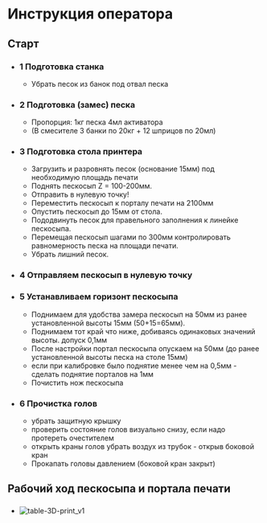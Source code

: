 # Инструкция оператора

##  Старт 

- ### 1 Подготовка станка   
    + Убрать песок из банок под отвал песка
- ### 2 Подготовка (замес) песка
    + Пропорция: 1кг песка 4мл активатора
    + (В смесителе 3 банки по 20кг + 12 шприцов по 20мл) 
- ### 3 Подготовка стола принтера
    + Загрузить и разровнять песок (основание 15мм) под необходимую площадь печати
    + Поднять пескосып Z = 100-200мм. 
    + Отправить в нулевую точку!
    + Переместить пескосып к порталу печати на 2100мм
    + Опустить пескосып до 15мм от стола.
    + Пододвинуть песок для правельного заполнения к линейке пескосыпа.
    + Перемещая пескосып шагами по 300мм контролировать равномерность песка на площади печати.
    + Убрать лишний песок.
- ### 4 Отправляем пескосып в нулевую точку
- ### 5 Устанавливаем горизонт пескосыпа
    + Поднимаем для удобства замера пескосып на 50мм из ранее установленной высоты 15мм (50+15=65мм).
    + Поднимаем тот край что ниже, добиваясь одинаковых значений высоты. 
    допуск 0,1мм  
    + После настройки портал пескосыпа опускаем на 50мм (до ранее установленной высоты песка на столе 15мм)   
    + если при калибровке было поднятие менее чем на 0,5мм - сделать поднятие порталов на 1мм
    + Почистить нож пескосыпа 
- ### 6 Прочистка голов
    + убрать защитную крышку
    + проверить состояние голов визуально снизу, если надо протереть очестителем
    + открыть краны голов убрать воздух из трубок - открыв боковой кран
    + Прокапать головы давлением (боковой кран закрыт)

## Рабочий ход пескосыпа и портала печати

- ###   


  ![table-3D-print_v1](https://github.com/GorSlawa/instruction_3d_Print_v1/assets/20462284/369f523d-d3c7-401a-a68c-3aef3be3e074)

